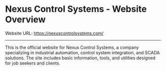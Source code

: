 Nexus Control Systems - Website Overview
========================================

Website URL:
https://nexuscontrolsystems.com/

----------------
This is the official website for Nexus Control Systems, a company specializing in industrial automation, control system integration, and SCADA solutions. The site includes basic information, tools, and utilities designed for job seekers and clients.

